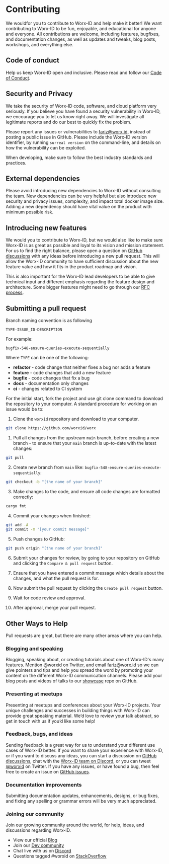 <h1>Contributing</h1>

We wouldfor you to contribute to Worx-ID and help make it better! We want contributing to Worx-ID to be fun, enjoyable, and educational for anyone and everyone. All contributions are welcome, including features, bugfixes, and documentation changes, as well as updates and tweaks, blog posts, workshops, and everything else.

## Code of conduct

Help us keep Worx-ID open and inclusive. Please read and follow our [Code of Conduct](/CODE_OF_CONDUCT.md).

## Security and Privacy

We take the security of Worx-ID code, software, and cloud platform very seriously. If you believe you have found a security vulnerability in Worx-ID, we encourage you to let us know right away. We will investigate all legitimate reports and do our best to quickly fix the problem.

Please report any issues or vulnerabilities to fariz@worx.id, instead of posting a public issue in GitHub. Please include the Worx-ID version identifier, by running `surreal version` on the command-line, and details on how the vulnerability can be exploited.

When developing, make sure to follow the best industry standards and practices.

## External dependencies

Please avoid introducing new dependencies to Worx-ID without consulting the team. New dependencies can be very helpful but also introduce new security and privacy issues, complexity, and impact total docker image size. Adding a new dependency should have vital value on the product with minimum possible risk.

## Introducing new features

We would you to contribute to Worx-ID, but we would also like to make sure Worx-ID is as great as possible and loyal to its vision and mission statement. For us to find the right balance, please open a question on [GitHub discussions](https://github.com/worxid/worx/discussions) with any ideas before introducing a new pull request. This will allow the Worx-ID community to have sufficient discussion about the new feature value and how it fits in the product roadmap and vision.

This is also important for the Worx-ID lead developers to be able to give technical input and different emphasis regarding the feature design and architecture. Some bigger features might need to go through our [RFC process](https://github.com/worxid/rfc).

## Submitting a pull request

Branch naming convention is as following 

`TYPE-ISSUE_ID-DESCRIPTION`

For example:
```
bugfix-548-ensure-queries-execute-sequentially
```

Where `TYPE` can be one of the following:

- **refactor** - code change that neither fixes a bug nor adds a feature
- **feature** - code changes that add a new feature
- **bugfix** - code changes that fix a bug
- **docs** - documentation only changes
- **ci** - changes related to CI system

For the initial start, fork the project and use git clone command to download the repository to your computer. A standard procedure for working on an issue would be to:

1. Clone the `worxid` repository and download to your computer.
```bash
git clone https://github.com/worxid/worx
```

1. Pull all changes from the upstream `main` branch, before creating a new branch - to ensure that your `main` branch is up-to-date with the latest changes:
```bash
git pull
```

2. Create new branch from `main` like: `bugfix-548-ensure-queries-execute-sequentially`:
```bash
git checkout -b "[the name of your branch]"
```

3. Make changes to the code, and ensure all code changes are formatted correctly:
```bash
cargo fmt
```

4. Commit your changes when finished:
```bash
git add -A
git commit -m "[your commit message]"
```

5. Push changes to GitHub:
```bash
git push origin "[the name of your branch]"
```

6. Submit your changes for review, by going to your repository on GitHub and clicking the `Compare & pull request` button.

7. Ensure that you have entered a commit message which details about the changes, and what the pull request is for.

8. Now submit the pull request by clicking the `Create pull request` button.

9. Wait for code review and approval.

10. After approval, merge your pull request.

## Other Ways to Help

Pull requests are great, but there are many other areas where you can help.

### Blogging and speaking

Blogging, speaking about, or creating tutorials about one of Worx-ID's many features. Mention [@worxid](https://twitter.com/worxid) on Twitter, and email fariz@worx.id so we can give pointers and tips and help you spread the word by promoting your content on the different Worx-ID communication channels. Please add your blog posts and videos of talks to our [showcase](https://github.com/worxid/showcase) repo on GitHub.

### Presenting at meetups

Presenting at meetups and conferences about your Worx-ID projects. Your unique challenges and successes in building things with Worx-ID can provide great speaking material. We’d love to review your talk abstract, so get in touch with us if you’d like some help!

### Feedback, bugs, and ideas

Sending feedback is a great way for us to understand your different use cases of Worx-ID better. 
If you want to share your experience with Worx-ID, or if you want to discuss any ideas, you can start a discussion on [GitHub discussions](https://github.com/worxid/worx/discussions), chat with the [Worx-ID team on Discord](https://surrealdb.com/akvqngA8), or you can tweet [@worxid](https://twitter.com/worxid) on Twitter. If you have any issues, or have found a bug, then feel free to create an issue on [GitHub issues](https://github.com/worxid/worx/issues).

### Documentation improvements

Submitting documentation updates, enhancements, designs, or bug fixes, and fixing any spelling or grammar errors will be very much appreciated.

### Joining our community

Join our growing community around the world, for help, ideas, and discussions regarding Worx-ID.

- View our official [Blog](https://medium.com/worxid)
- Join our [Dev community](https://dev.to/worxid)
- Chat live with us on [Discord](https://discord.gg/akvqngA8)
- Questions tagged #worxid on [StackOverflow](https://stackoverflow.com/questions/tagged/worxid)
